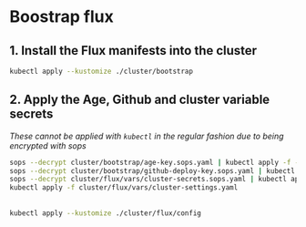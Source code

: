 # Boostrap flux

## 1. Install the Flux manifests into the cluster

```bash
kubectl apply --kustomize ./cluster/bootstrap
```

## 2. Apply the Age, Github and cluster variable secrets
_These cannot be applied with `kubectl` in the regular fashion due to being encrypted with sops_

```bash
sops --decrypt cluster/bootstrap/age-key.sops.yaml | kubectl apply -f -
sops --decrypt cluster/bootstrap/github-deploy-key.sops.yaml | kubectl apply -f -
sops --decrypt cluster/flux/vars/cluster-secrets.sops.yaml | kubectl apply -f -
kubectl apply -f cluster/flux/vars/cluster-settings.yaml
```

##

```bash
kubectl apply --kustomize ./cluster/flux/config
```
